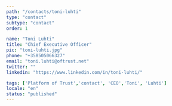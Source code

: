 ```yaml
---
path: "/contacts/toni-luhti"
type: "contact"
subtype: "contact"
order: 1

name: "Toni Luhti"
title: "Chief Executive Officer"
pic: "toni-luhti.jpg"
phone: "+358505066327"
email: "toni.luhti@oftrust.net"
twitter: ""
linkedin: "https://www.linkedin.com/in/toni-luhti/"

tags: ['Platform of Trust','contact', 'CEO','Toni', 'Luhti']
locale: "en"
status: "published"
---
```

